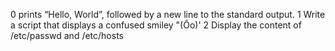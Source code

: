 0 prints “Hello, World”, followed by a new line to the standard output.
1 Write a script that displays a confused smiley "(Ôo)'
2 Display the content of /etc/passwd and /etc/hosts
